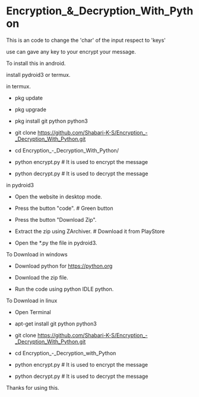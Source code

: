 # Encryption_&_Decryption_With_Python

This is an code to change the 'char' of the input respect to 'keys'

use can gave any key to your encrypt your message. 




To install this in android.

install pydroid3 or termux.


in termux.


* pkg update

* pkg upgrade

* pkg install git python python3

* git clone https://github.com/Shabari-K-S/Encryption_-_Decryption_With_Python.git

* cd Encryption_-_Decryption_With_Python/

* python encrypt.py   # It is used to encrypt the message

* python decrypt.py   # It is used to decrypt the message



in pydroid3


* Open the website in desktop mode.

* Press the button "code". # Green button 

* Press the button "Download Zip".

* Extract the zip using ZArchiver. # Download it from PlayStore

* Open the *.py the file in pydroid3.




To Download in windows 

* Download python for https://python.org

* Download the zip file.

* Run the code using python IDLE python.



To Download in linux 


* Open Terminal 

* apt-get install git python python3

* git clone  https://github.com/Shabari-K-S/Encryption_-_Decryption_With_Python.git

* cd Encryption_-_Decryption_with_Python

* python encrypt.py             # It is used to encrypt the message

* python decrypt.py             # It is used to decrypt the message



Thanks for using this.
